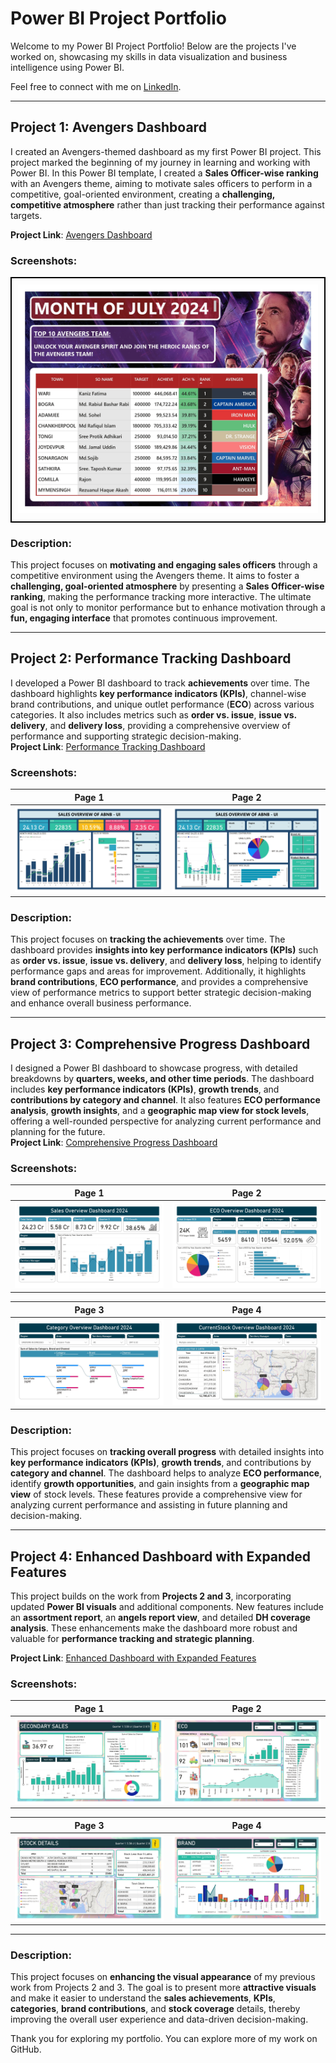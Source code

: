 # Power BI Project Portfolio  

Welcome to my Power BI Project Portfolio! Below are the projects I've worked on, showcasing my skills in data visualization and business intelligence using Power BI.  

Feel free to connect with me on [LinkedIn](https://www.linkedin.com/in/farabi-hsn/).  

---

## **Project 1: Avengers Dashboard**  
I created an Avengers-themed dashboard as my first Power BI project. This project marked the beginning of my journey in learning and working with Power BI. In this Power BI template, I created a **Sales Officer-wise ranking** with an Avengers theme, aiming to motivate sales officers to perform in a competitive, goal-oriented environment, creating a **challenging, competitive atmosphere** rather than just tracking their performance against targets.  

**Project Link**: [Avengers Dashboard](https://shorturl.at/E0s0g)  

### Screenshots:  
<table>
  <tr>
    <td style="border: 2px solid black; padding: 10px;">
      <img src="images/Avenger%20Dashboard_page-0001.jpg" alt="Avengers Dashboard Screenshot" style="width: 100%; max-width: 500px;">
    </td>
  </tr>
</table>

### Description:  
This project focuses on **motivating and engaging sales officers** through a competitive environment using the Avengers theme. It aims to foster a **challenging, goal-oriented atmosphere** by presenting a **Sales Officer-wise ranking**, making the performance tracking more interactive. The ultimate goal is not only to monitor performance but to enhance motivation through a **fun, engaging interface** that promotes continuous improvement.

---

## **Project 2: Performance Tracking Dashboard**  
I developed a Power BI dashboard to track **achievements** over time. The dashboard highlights **key performance indicators (KPIs)**, channel-wise brand contributions, and unique outlet performance (**ECO**) across various categories. It also includes metrics such as **order vs. issue**, **issue vs. delivery**, and **delivery loss**, providing a comprehensive overview of performance and supporting strategic decision-making.  
**Project Link**: [Performance Tracking Dashboard](https://shorturl.at/3qDii)  

### Screenshots:  

| Page 1                          | Page 2                          |  
|----------------------------------|----------------------------------|  
| ![Page 1](images/Sale%20Overview%20Dashboard_Second%20Project_page-0001.jpg) | ![Page 2](images/Sale%20Overview%20Dashboard_Second%20Project_page-0002.jpg) |

### Description:  
This project focuses on **tracking the achievements** over time. The dashboard provides **insights into key performance indicators (KPIs)** such as **order vs. issue**, **issue vs. delivery**, and **delivery loss**, helping to identify performance gaps and areas for improvement. Additionally, it highlights **brand contributions**, **ECO performance**, and provides a comprehensive view of performance metrics to support better strategic decision-making and enhance overall business performance.

---

## **Project 3: Comprehensive Progress Dashboard**  
I designed a Power BI dashboard to showcase progress, with detailed breakdowns by **quarters, weeks, and other time periods**. The dashboard includes **key performance indicators (KPIs)**, **growth trends**, and **contributions by category and channel**. It also features **ECO performance analysis**, **growth insights**, and a **geographic map view for stock levels**, offering a well-rounded perspective for analyzing current performance and planning for the future.  
**Project Link**: [Comprehensive Progress Dashboard](https://shorturl.at/YX1Qx)  

### Screenshots:  

| Page 1                          | Page 2                          |  
|----------------------------------|----------------------------------|  
| ![Page 1](images/Sale%20Overview%20Dashboard_Third%20Project_page-0001.jpg) | ![Page 2](images/Sale%20Overview%20Dashboard_Third%20Project_page-0002.jpg) |  

| Page 3                          | Page 4                          |  
|----------------------------------|----------------------------------|  
| ![Page 3](images/Sale%20Overview%20Dashboard_Third%20Project_page-0003.jpg) | ![Page 4](images/Sale%20Overview%20Dashboard_Third%20Project_page-0004.jpg) |

### Description:  
This project focuses on **tracking overall progress** with detailed insights into **key performance indicators (KPIs)**, **growth trends**, and contributions by **category and channel**. The dashboard helps to analyze **ECO performance**, identify **growth opportunities**, and gain insights from a **geographic map view** of stock levels. These features provide a comprehensive view for analyzing current performance and assisting in future planning and decision-making.

---

## **Project 4: Enhanced Dashboard with Expanded Features**  
This project builds on the work from **Projects 2 and 3**, incorporating updated **Power BI visuals** and additional components. New features include an **assortment report**, an **angels report view**, and detailed **DH coverage analysis**. These enhancements make the dashboard more robust and valuable for **performance tracking and strategic planning**.  

**Project Link**: [Enhanced Dashboard with Expanded Features](https://shorturl.at/3Xn8i)  

### Screenshots:  

| Page 1                          | Page 2                          |  
|----------------------------------|----------------------------------|  
| ![Page 1](images/Sale%20Overview%20Dashboard_Fourth%20Project_page-0001.jpg) | ![Page 2](images/Sale%20Overview%20Dashboard_Fourth%20Project_page-0002.jpg) |  

| Page 3                          | Page 4                          |  
|----------------------------------|----------------------------------|  
| ![Page 3](images/Sale%20Overview%20Dashboard_Fourth%20Project_page-0003.jpg) | ![Page 4](images/Sale%20Overview%20Dashboard_Fourth%20Project_page-0004.jpg) |

---

### Description:  
This project focuses on **enhancing the visual appearance** of my previous work from Projects 2 and 3. The goal is to present more **attractive visuals** and make it easier to understand the **sales achievements**, **KPIs**, **categories**, **brand contributions**, and **stock coverage** details, thereby improving the overall user experience and data-driven decision-making.


Thank you for exploring my portfolio. You can explore more of my work on GitHub.
